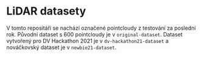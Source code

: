 # LiDAR datasety
V tomto repositáři se nachází označené pointcloudy z testování za poslední rok.
Původní dataset s 600 pointcloudy je v `original-dataset`. Dataset vytvořený pro
DV Hackathon 2021 je v `dv-hackathon21-dataset` a nováčkovský dataset je v `newbie21-dataset`.
